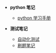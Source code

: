* **python 笔记**

  * [python 学习手册](god/python_note/README.md)
* **测试笔记**

  * [自动化测试](god/testnode/automated_testing.md)
  * [刷题笔记](god/testing)
